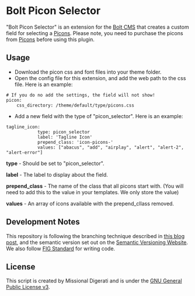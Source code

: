 Bolt Picon Selector
===================

"Bolt Picon Selector" is an extension for the [Bolt CMS](http://bolt.cm) that creates a custom field for selecting a [Picons](https://picons.me).  Please note, you need to purchase the picons from [Picons](https://picons.me) before using this plugin.

Usage
-----

* Download the picon css and font files into your theme folder.
* Open the config file for this extension, and add the web path to the css file.  Here is an example:

```
# If you do no add the settings, the field will not show!
picon:
    css_directory: /theme/default/type/picons.css

```

* Add a new field with the type of "picon_selector".  Here is an example:


```
tagline_icon:
            type: picon_selector
            label: 'Tagline Icon'
            prepend_class: 'icon-picons-'
            values: ["abacus", "add", "airplay", "alert", "alert-2", "alert-error"]
```

**type** - Should be set to "picon_selector".

**label** - The label to display about the field.

**prepend_class** - The name of the class that all picons start with.  (You will need to add this to the value in your templates.  We only store the value)

**values** - An array of icons available with the prepend_cllass removed.


Development Notes
-----------------

This repository is following the branching technique described in [this blog post](http://nvie.com/posts/a-successful-git-branching-model/), and the semantic version set out on the [Semantic Versioning Website](http://semver.org/).  We also follow [FIG Standard](https://github.com/php-fig/fig-standards/blob/master/accepted/PSR-2-coding-style-guide.md) for writing code.

License
-------
This script is created by Missional Digerati and is under the [GNU General Public License v3](http://www.gnu.org/licenses/gpl-3.0-standalone.html).